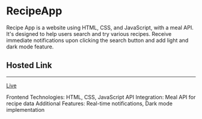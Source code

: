 # <h1>RecipeApp</h1>
Recipe App is a website using HTML, CSS, and JavaScript, with a meal API. It's designed to help users search and try various recipes.
Receive immediate notifications upon clicking the search button and add light and dark mode feature.
<h2>Hosted Link</h2>
<hr>
<a href="https://recipeappnew.netlify.app/">Live</a>

Frontend Technologies: HTML, CSS, JavaScript
API Integration: Meal API for recipe data
Additional Features: Real-time notifications, Dark mode implementation
